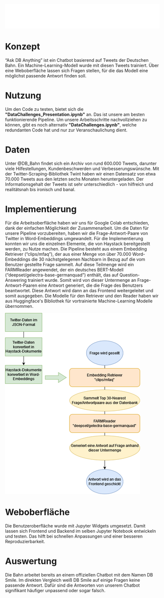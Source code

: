 ![Logo](logo.svg)

# Konzept
“Ask DB Anything” ist ein Chatbot basierend auf Tweets der Deutschen Bahn. Ein Machine-Learning-Modell wurde mit diesen Tweets trainiert. Über eine Weboberfläche lassen sich Fragen stellen, für die das Modell eine möglichst passende Antwort finden soll.

# Nutzung
Um den Code zu testen, bietet sich die **"DataChallenges_Presentation.ipynb"** an. Das ist unsere am besten funktionierende Pipeline. Um unsere Arbeitsschritte nachvollziehen zu können, gibt es noch alternativ **"DataChallenges.ipynb"**, welche redundanten Code hat und nur zur Veranschaulichung dient.


# Daten
Unter @DB_Bahn findet sich ein Archiv von rund 600.000 Tweets, darunter viele Hilfestellungen, Kundenbeschwerden und Verbesserungswünsche. Mit der Twitter-Scraping-Bibliothek Twint haben wir einen Datensatz von etwa 70.000 Tweets aus den letzten sechs Monaten heruntergeladen.
Der Informationsgehalt der Tweets ist sehr unterschiedlich - von hilfreich und realitätsnah bis ironisch und banal.

# Implementierung
Für die Arbeitsoberfläche haben wir uns für Google Colab entschieden, dank der einfachen Möglichkeit der Zusammenarbeit. Um die Daten für unsere Pipeline vorzubereiten, haben wir die Frage-Antwort-Paare von Twitter in Word-Embeddings umgewandelt. Für die Implementierung konnten wir uns die einzelnen Elemente, die von Haystack bereitgestellt werden, zu Nutze machen. Die Pipeline besteht aus einem Embedding Retriever (“clips/mfaq”), der aus einer Menge von über 70.000 Word-Embeddings die 30 nächstgelegenen Nachbarn in Bezug auf die vom Benutzer gestellte Frage sammelt. Auf diese Teilmenge wird ein FARMReader angewendet, der ein deutsches BERT-Modell (“deepset/gelectra-base-germanquad”) enthält, das auf Question-Answering trainiert wurde. Somit wird von dieser Untermenge an Frage-Antwort-Paaren eine Antwort generiert, die die Frage des Benutzers beantwortet. Diese Antwort wird dann an das Frontend weitergeleitet und somit ausgegeben. Die Modelle für den Retriever und den Reader haben wir aus Huggingface's Bibliothek für vortrainierte Machine-Learning Modelle übernommen.

![Pipeline](Pipeline.png)

# Weboberfläche
Die Benutzeroberfläche wurde mit Jupyter Widgets umgesetzt. Damit lassen sich Frontend und Backend im selben Jupyter Notebook entwickeln und testen. Das hilft bei schnellen Anpassungen und einer besseren Reproduzierbarkeit.


# Auswertung
Die Bahn arbeitet bereits an einem offiziellen Chatbot mit dem Namen DB Smile.
Im direkten Vergleich weiß DB Smile auf einige Fragen keine passende Antwort. Dafür sind die Antworten von unserem Chatbot signifikant häufiger unpassend oder sogar falsch.
